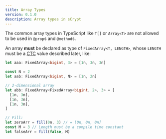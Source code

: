 ```yaml
---
title: Array Types
version: 0.1.0
description: Array types in sCrypt
---
```


The common array types in TypeScript like `T[]` or `Array<T>` are not allowed to be used in `@prop`s and `@method`s.

An array **must** be declared as type of `FixedArray<T, LENGTH>`, whose `LENGTH` must be a [CTC](compile-time-constant/) value described later, like:

```ts
let aaa: FixedArray<bigint, 3> = [1n, 3n, 3n]

const N = 2
let aab: FixedArray<bigint, N> = [1n, 2n]

// 2-dimensional array
let abb: FixedArray<FixedArray<bigint, 2>, 3> = [
  [1n, 3n],
  [1n, 3n],
  [1n, 3n],
]

// Fill:
let zeroArr = fill(0n, 3) // = [0n, 0n, 0n]
const M = 3 // Length must be a compile time constant
let falseArr = fill(false, M)
```

